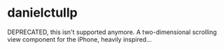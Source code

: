 # danielctullp
DEPRECATED, this isn't supported anymore. A two-dimensional scrolling view component for the iPhone, heavily inspired…
